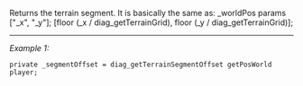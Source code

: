 Returns the terrain segment. It is basically the same as:
<sqf>
_worldPos params ["_x", "_y"];
[floor (_x / diag_getTerrainGrid), floor (_y / diag_getTerrainGrid)];
</sqf>


---
*Example 1:*
```sqf
private _segmentOffset = diag_getTerrainSegmentOffset getPosWorld player;
```